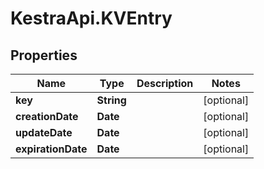 # KestraApi.KVEntry

## Properties

Name | Type | Description | Notes
------------ | ------------- | ------------- | -------------
**key** | **String** |  | [optional] 
**creationDate** | **Date** |  | [optional] 
**updateDate** | **Date** |  | [optional] 
**expirationDate** | **Date** |  | [optional] 


